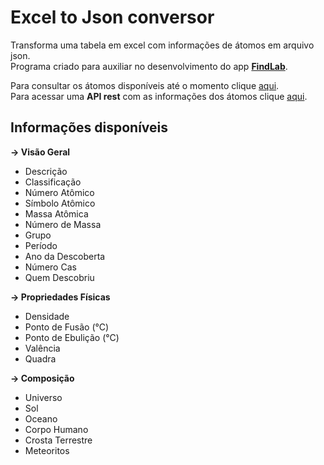 # Excel to Json conversor 
Transforma uma tabela em excel com informações de átomos em arquivo json.<br>Programa criado para auxiliar no desenvolvimento do app <b>[FindLab](https://play.google.com/store/apps/details?id=com.agronault.FindLabs)</b>.

Para consultar os átomos disponíveis até o momento clique [aqui](https://1drv.ms/x/s!AlGbQ-t3b4ofgbcpYMsYAKaJlQaCEw?e=f6KO8k).
<br>Para acessar uma <b>API rest</b> com as informações dos átomos clique [aqui](https://github.com/QuartelOtaku/athoms_br).

## Informações disponíveis
<b>-> Visão Geral</b>

- Descrição
- Classificação
- Número Atômico
- Símbolo Atômico
- Massa Atômica
- Número de Massa
- Grupo
- Período
- Ano da Descoberta
- Número Cas
- Quem Descobriu

<b>-> Propriedades Físicas</b>

- Densidade
- Ponto de Fusão (°C)
- Ponto de Ebulição (°C)
- Valência
- Quadra

<b>-> Composição</b>
- Universo
- Sol
- Oceano
- Corpo Humano
- Crosta Terrestre
- Meteoritos